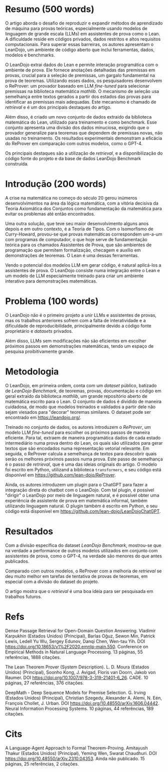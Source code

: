 # Resumo (500 words)

O artigo aborda o desafio de reproduzir e expandir métodos de aprendizado de
máquina para provas teóricas, especialmente usando modelos de linguagem de
grande escala (LLMs) em assistentes de prova como o Lean. A dificuldade reside
em códigos privados, dados restritos e altos requisitos computacionais. Para
superar essas barreiras, os autores apresentam o LeanDojo, um ambiente de código
aberto que inclui ferramentas, dados, modelos e benchmarks.

O LeanDojo extrai dados do Lean e permite interação programática com o ambiente
de prova. Ele fornece anotações detalhadas das premissas em provas, crucial para
a seleção de premissas, um gargalo fundamental na prova de teoremas. Utilizando
esses dados, os pesquisadores desenvolvem o ReProver: um provador baseado em LLM
*fine-tuned* para selecionar premissas na biblioteca matemática *mathlib*. O
mecanismo de seleção usa semelhança entre textos gerados a partir dos estados
das provas para identificar as premissas mais adequadas. Este mecanismo é
chamado de *retrieval* e é um dos principais destaques do artigo.

Além disso, é criado um novo conjunto de dados extraído da
biblioteca matemática do Lean, utilizado para treinamento e como benchmark. Esse
conjunto apresenta uma divisão dos dados minuciosa, exigindo que o provador generalize para
teoremas que dependem de premissas novas, não usadas no treinamento. Os
resultados experimentais demonstram a eficácia do ReProver em comparação com
outros modelos, como o GPT-4.

Os principais destaques são a utilização de *retrieval*, e a disponibilização do
código fonte do projeto e da base de dados LeanDojo Benchmark construída.

# Introdução (200 words)

A crise na matemática no começo do século 20 gerou inúmeros desenvolvimentos na
área da lógica matemática, com a vitória decisiva da Teoria Axiomática dos
Conjuntos como fundamentação da matemática para evitar os problemas até então
encontrados.

Uma outra solução, que teve seu maior desenvolvimento alguns anos depois e em
outro contexto, é a Teoria de Tipos. Com o Isomorfismo de Curry-Howard,
provou-se que provas matemáticas correspondem um-a-um com programas de
computador, o que hoje serve de fundamentação teórica para os chamados
Assistentes de Prova, que são ambientes de programação que permitem
formalização, checagem e auxílio em demonstrações de teoremas. O Lean é uma
dessas ferramentas.

Vendo o potencial dos modelos LLM em gerar código, é natural aplicá-los a
assistentes de prova. O LeanDojo consiste numa integração entre o Lean e um
modelo de LLM especialmente treinado para criar um ambiente interativo para
demonstrações matemáticas.

# Problema (100 words)

O LeanDojo não é o primeiro projeto a unir LLMs e assistentes de provas, mas os
trabalhos anteriores sofrem com a falta de interatividade e a dificuldade de
reproducibilidade, principalmente devido a código fonte proprietário e
*datasets* privados.

Além disso, LLMs sem modificações não são eficientes em escolher próximos passos
em demonstrações matemáticas, tendo um espaço de pesquisa proibitivamente
grande.

# Metodologia

O LeanDojo, em primeira ordem, conta com um *dataset* público, batizado de
*LeanDojo Benchmark*, de teoremas, provas, documentação e código em geral
extraído da biblioteca *mathlib*, um grande repositório aberto de matemática
escrito para o Lean. O conjunto de dados é dividido de maneira cuidadosa, de
modo que modelos treinados e validados a partir dele não sejam viesados para
"decorar" teoremas similares. O dataset pode ser encontrado em https://leandojo.org/.

Treinado no conjunto de dados, os autores introduzem o *ReProver*, um modelo LLM
*fine-tuned* para escolher os próximos passos de maneira eficiente. Para tal,
extraem de maneira programática dados de cada estado intermediário numa prova
dentro do Lean, os quais são utilizados para gerar textos que são encodados numa
representação vetorial relevante. Em seguida, o ReProver calcula a semelhança de
textos para descobrir quais serão os melhores próximos passos numa prova. Este
passo de semelhança é o passo de *retrieval*, que é uma das ideias originais do
artigo. O modelo foi escrito em Python, utilizand a biblioteca `transformers`, e
seu código está disponível em https://github.com/lean-dojo/ReProver.

Ainda, os autores introduzem um plugin para o ChatGPT para fazer a integração
direta do chatbot com o LeanDojo. Com tal plugin, é possível "dirigir" o
LeanDojo por meio de linguagem natural, e é possível obter uma experiência de
assistente de prova em matemática informal, também utilizando linguagem natural.
O plugin também é escrito em Python, e seu código está disponível em
https://github.com/lean-dojo/LeanDojoChatGPT.

# Resultados

Com a divisão específica do dataset *LeanDojo Benchmark*, mostrou-se que na verdade a
performance de outros modelos utilizados em conjunto com assistentes de prova,
como o GPT-4, na verdade são menores do que antes publicados.

Comparado com outros modelos, o ReProver com a melhoria de *retrieval* se deu
muito melhor em tarefas de tentativa de provas de teoremas, em especial com a
divisão do dataset do projeto.

O artigo mostra que o *retrieval* é uma boa ideia para ser pesquisada em
trabalhos futuros.

# Refs

Dense Passage Retrieval for Open-Domain Question Answering. Vladimir Karpukhin
(Estados Unidos) (Principal), Barlas Oğuz, Sewon Min, Patrick Lewis, Ledell Yu
Wu, Sergey Edunov, Danqi Chen, Wen-tau Yih. DOI
https://doi.org/10.18653/v1%2F2020.emnlp-main.550. Conference on Empirical
Methods in Natural Language Processing. 13 páginas, 55 referências, 1888 citações.

The Lean Theorem Prover (System Description). L. D. Moura (Estados Unidos)
(Principal), Soonho Kong, J.  Avigad, Floris van Doorn, Jakob von Raumer. DOI
https://doi.org/10.1007/978-3-319-21401-6_26. CADE. 10 páginas, 27 referências,
376 citações.

DeepMath - Deep Sequence Models for Premise Selection. G. Irving (Estados
Unidos) (Principal), Christian Szegedy, Alexander A. Alemi, N. Eén, François
Chollet, J. Urban. DOI https://doi.org/10.48550/arXiv.1606.04442. Neural
Information Processing Systems. 10 páginas, 44 referências, 189 citações.

# Cits

A Language-Agent Approach to Formal Theorem-Proving. Amitayush Thakur (Estados
Unidos) (Principal), Yeming Wen, Swarat Chaudhuri. DOI
https://doi.org/10.48550/arXiv.2310.04353. Ainda não publicado. 15 páginas, 25
referências, 2 citações.
